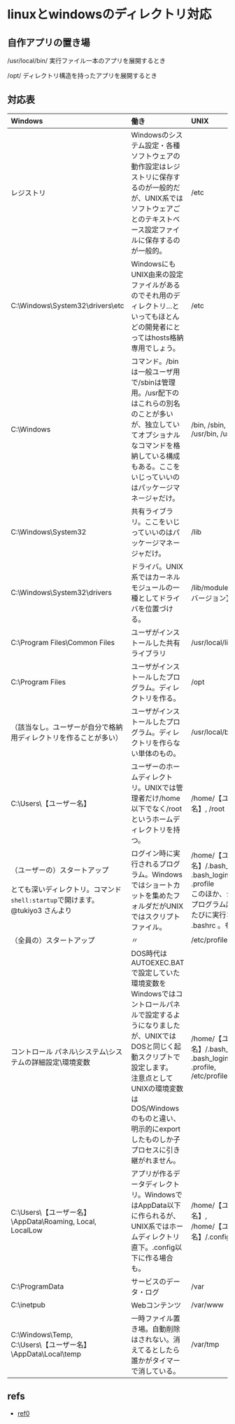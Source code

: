 # linuxとwindowsのディレクトリ対応

## 自作アプリの置き場

/usr/local/bin/
実行ファイル一本のアプリを展開するとき


/opt/
ディレクトリ構造を持ったアプリを展開するとき



## 対応表

| Windows|働き| UNIX |
|:-----------|:------------|:------------|
| レジストリ|Windowsのシステム設定・各種ソフトウェアの動作設定はレジストリに保存するのが一般的だが、UNIX系ではソフトウェアごとのテキストベース設定ファイルに保存するのが一般的。| /etc|
|C:\Windows\System32\drivers\etc|WindowsにもUNIX由来の設定ファイルがあるのでそれ用のディレクトリ…といってもほとんどの開発者にとってはhosts格納専用でしょう。| /etc|
|C:\Windows|コマンド。/binは一般ユーザ用で/sbinは管理用。/usr配下のはこれらの別名のことが多いが、独立していてオプショナルなコマンドを格納している構成もある。ここをいじっていいのはパッケージマネージャだけ。|/bin, /sbin, /usr/bin, /usr/sbin|
|C:\Windows\System32|共有ライブラリ。ここをいじっていいのはパッケージマネージャだけ。|/lib|
|C:\Windows\System32\drivers|ドライバ。UNIX系ではカーネルモジュールの一種としてドライバを位置づける。|/lib/modules/【OSバージョン】|
|C:\Program Files\Common Files|ユーザがインストールした共有ライブラリ|/usr/local/lib|
|C:\Program Files|ユーザがインストールしたプログラム。ディレクトリを作る。|/opt|
|（該当なし。ユーザーが自分で格納用ディレクトリを作ることが多い）|ユーザがインストールしたプログラム。ディレクトリを作らない単体のもの。|/usr/local/bin|
|C:\Users\【ユーザー名】|ユーザーのホームディレクトリ。UNIXでは管理者だけ/home以下でなく/rootというホームディレクトリを持つ。|/home/【ユーザー名】, /root|
|（ユーザーの）スタートアップ<br/><br/>とても深いディレクトリ。コマンド`shell:startup`で開けます。@tukiyo3 さんより|ログイン時に実行されるプログラム。Windowsではショートカットを集めたフォルダだがUNIXではスクリプトファイル。|/home/【ユーザー名】/.bash_profile, .bash_login, .profile<br/>このほか、シェルプログラム起動のたびに実行される .bashrc 。も|
|（全員の）スタートアップ|〃|/etc/profile|
|コントロール パネル\システム\システムの詳細設定\環境変数|DOS時代はAUTOEXEC.BATで設定していた環境変数をWindowsではコントロールパネルで設定するようになりましたが、UNIXではDOSと同じく起動スクリプトで設定します。<br/>注意点としてUNIXの環境変数はDOS/Windowsのものと違い、明示的にexportしたものしか子プロセスに引き継がれません。|/home/【ユーザー名】/.bash_profile, .bash_login, .profile,<br/>/etc/profile|
|C:\Users\【ユーザー名】\AppData\Roaming, Local, LocalLow|アプリが作るデータディレクトリ。WindowsではAppData以下に作られるが、UNIX系ではホームディレクトリ直下。.config以下に作る場合も。|/home/【ユーザー名】,<br/>/home/【ユーザー名】/.config|
|C:\ProgramData|サービスのデータ・ログ|/var|
|C:\inetpub|Webコンテンツ|/var/www|
|C:\Windows\Temp,<br/>C:\Users\【ユーザー名】\AppData\Local\temp|一時ファイル置き場。自動削除はされない。消えてるとしたら誰かがタイマーで消している。|/var/tmp|

## refs
- [ref0](https://qiita.com/yuba/items/669f718fe6e62dbaab19)
